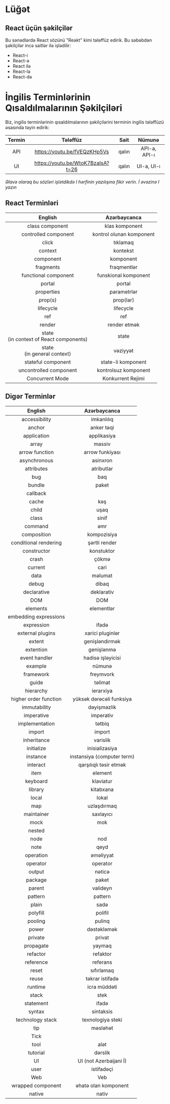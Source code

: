 # Lüğət

## React üçün şəkilçilər

Bu sənədlərdə React sözünü "Reəkt" kimi tələffüz edirik. Bu səbəbdən şəkilçilər incə saitlər ilə işlədilir:

- React-i
- React-ə
- React ilə
- React-lə
- React-də

# İngilis Terminlərinin Qısaldılmalarının Şəkilçiləri

Biz, ingilis terminlərinin qısaldılmalarının şəkilçilərini terminin ingilis tələffüzü əsasında təyin edirik:

| Termin | Tələffüz | Sait | Nümunə |
| :---: | :---: | :---: | :---: |
| API | https://youtu.be/fVEQzKHp5Vs | qalın | API-a, API-ı |
| UI | https://youtu.be/WtoK7BzaIsA?t=26 | qalın | UI-a, UI-ı |

*Əlavə olaraq bu sözləri işlətdikdə I hərfinin yazılışına fikir verin. İ əvəzinə I yazın*

## React Terminləri

| English | Azərbaycanca |
| :---: | :---:|
| class component | klas komponent |
| controlled component | kontrol olunan komponent |
| click | tıklamaq |
| context | kontekst |
| component | komponent |
| fragments | fraqmentlər |
| functional component | funskional komponent |
| portal | portal |
| properties | parametrlər |
| prop(s) | prop(lar) |
| lifecycle | lifecycle |
| ref | ref |
| render | render etmək | 
| state<br />(in context of React components) | state |
| state<br />(in general context) | vəziyyət | 
| stateful component | state-li komponent |
| uncontrolled component | kontrolsuz komponent |
| Concurrent Mode | Konkurrent Rejimi |

## Digər Terminlər

| English | Azərbaycanca |
| :---: | :---:|
| accessibility | imkanlılıq |
| anchor | anker təqi |
| application | applikasiya |
| array | massiv |
| arrow function | arrow funkiyası |
| asynchronous | asinxron |
| attributes | atributlar |
| bug | baq |
| bundle | paket |
| callback | | 
| cache | kəş |
| child | uşaq |
| class | sinif |
| command | əmr |
| composition | kompozisiya |
| conditional rendering | şərtli render |
| constructor | konstuktor |
| crash | çökmə |
| current | cari |
| data | məlumat |
| debug | dibaq |
| declarative | deklarativ |
| DOM | DOM |
| elements | elementlər |
| embedding expressions | |
| expression | ifadə |
| external plugins | xarici pluginlər  |
| extent | genişləndirmək  |
| extention | genişlənmə  |
| event handler | hadisə işləyicisi  |
| example | nümunə |
| framework | freymvork |
| guide | təlimat |
| hierarchy | ierarxiya |
| higher order function | yüksək dərəcəli funksiya |
| immutability | dəyişməzlik |
| imperative | imperativ |
| implementation | tətbiq |
| import | import |
| inheritance | varislik |
| initialize | inisializasiya |
| instance | instansiya (computer term) |
| interact | qarşılıqlı təsir etmək |
| item | element |
| keyboard | klaviatur |
| library | kitabxana |
| local | lokal |
| map | uzlaşdırmaq |
| maintainer | saxlayıcı |
| mock | mok |
| nested | |
| node | nod |
| note | qeyd |
| operation | əməliyyat |
| operator | operator |
| output | nəticə |
| package | paket |
| parent | valideyn |
| pattern | pattern |
| plain | sadə |
| polyfill | polifil |
| pooling | pulinq |
| power | dəstəkləmək |
| private | privat |
| propagate | yaymaq |
| refactor | refaktor |
| reference | referans |
| reset | sıfırlamaq |
| reuse | təkrar istifadə |
| runtime | icra müddəti |
| stack | stek |
| statement | ifadə |
| syntax | sintaksis |
| technology stack | texnologiya steki |
| tip | məsləhət |
| Tick |
| tool | alət |
| tutorial | dərslik |
| UI | UI (not Azerbaijani İ) |
| user | istifadəçi |
| Web | Veb |
| wrapped component | əhatə olan komponent |
| native | nativ |
